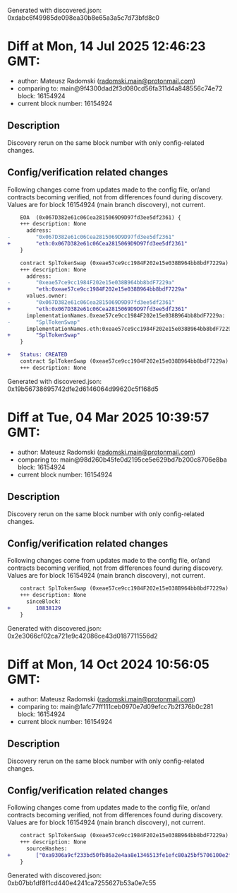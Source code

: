 Generated with discovered.json: 0xdabc6f49985de098ea30b8e65a3a5c7d73bfd8c0

# Diff at Mon, 14 Jul 2025 12:46:23 GMT:

- author: Mateusz Radomski (<radomski.main@protonmail.com>)
- comparing to: main@9f4300dad2f3d080cd56fa311d4a848556c74e72 block: 16154924
- current block number: 16154924

## Description

Discovery rerun on the same block number with only config-related changes.

## Config/verification related changes

Following changes come from updates made to the config file,
or/and contracts becoming verified, not from differences found during
discovery. Values are for block 16154924 (main branch discovery), not current.

```diff
    EOA  (0x067D382e61c06Cea2815069D9D97fd3ee5df2361) {
    +++ description: None
      address:
-        "0x067D382e61c06Cea2815069D9D97fd3ee5df2361"
+        "eth:0x067D382e61c06Cea2815069D9D97fd3ee5df2361"
    }
```

```diff
    contract SplTokenSwap (0xeae57ce9cc1984F202e15e038B964bb8bdF7229a) {
    +++ description: None
      address:
-        "0xeae57ce9cc1984F202e15e038B964bb8bdF7229a"
+        "eth:0xeae57ce9cc1984F202e15e038B964bb8bdF7229a"
      values.owner:
-        "0x067D382e61c06Cea2815069D9D97fd3ee5df2361"
+        "eth:0x067D382e61c06Cea2815069D9D97fd3ee5df2361"
      implementationNames.0xeae57ce9cc1984F202e15e038B964bb8bdF7229a:
-        "SplTokenSwap"
      implementationNames.eth:0xeae57ce9cc1984F202e15e038B964bb8bdF7229a:
+        "SplTokenSwap"
    }
```

```diff
+   Status: CREATED
    contract SplTokenSwap (0xeae57ce9cc1984F202e15e038B964bb8bdF7229a)
    +++ description: None
```

Generated with discovered.json: 0x19b56738695742dfe2d6146064d99620c5f168d5

# Diff at Tue, 04 Mar 2025 10:39:57 GMT:

- author: Mateusz Radomski (<radomski.main@protonmail.com>)
- comparing to: main@98d260b45fe0d2195ce5e629bd7b200c8706e8ba block: 16154924
- current block number: 16154924

## Description

Discovery rerun on the same block number with only config-related changes.

## Config/verification related changes

Following changes come from updates made to the config file,
or/and contracts becoming verified, not from differences found during
discovery. Values are for block 16154924 (main branch discovery), not current.

```diff
    contract SplTokenSwap (0xeae57ce9cc1984F202e15e038B964bb8bdF7229a) {
    +++ description: None
      sinceBlock:
+        10838129
    }
```

Generated with discovered.json: 0x2e3066cf02ca721e9c42086ce43d0187711556d2

# Diff at Mon, 14 Oct 2024 10:56:05 GMT:

- author: Mateusz Radomski (<radomski.main@protonmail.com>)
- comparing to: main@1afc77ff111ceb0970e7d09efcc7b2f376b0c281 block: 16154924
- current block number: 16154924

## Description

Discovery rerun on the same block number with only config-related changes.

## Config/verification related changes

Following changes come from updates made to the config file,
or/and contracts becoming verified, not from differences found during
discovery. Values are for block 16154924 (main branch discovery), not current.

```diff
    contract SplTokenSwap (0xeae57ce9cc1984F202e15e038B964bb8bdF7229a) {
    +++ description: None
      sourceHashes:
+        ["0xa9306a9cf233bd50fb86a2e4aa8e1346513fe1efc80a25bf5706100e2f75b972"]
    }
```

Generated with discovered.json: 0xb07bb1df8f1cd440e4241ca7255627b53a0e7c55

